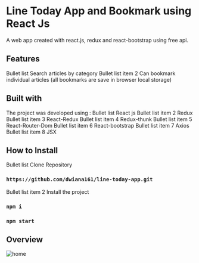 # Line Today App and Bookmark using React Js

A web app created with react.js, redux and react-bootstrap using free api.

## Features

Bullet list Search articles by category
Bullet list item 2 Can bookmark individual articles (all bookmarks are save in browser local storage)
 
## Built with

The project was developed using :
Bullet list React js
Bullet list item 2 Redux
Bullet list item 3 React-Redux
Bullet list item 4 Redux-thunk
Bullet list item 5 React-Router-Dom
Bullet list item 6 React-bootstrap
Bullet list item 7 Axios
Bullet list item 8 JSX

## How to Install

Bullet list Clone Repository

### `https://github.com/dwiana161/line-today-app.git`

Bullet list item 2 Install the project
### `npm i`

### `npm start`

## Overview

![home](https://user-images.githubusercontent.com/55675935/133089137-cd600c97-a84e-4277-8262-50eb6f9a4b7a.png)

